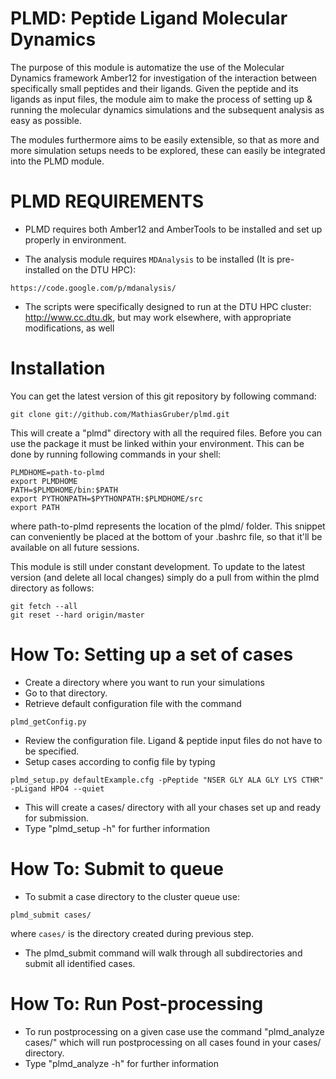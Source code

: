 PLMD: Peptide Ligand Molecular Dynamics
==============

The purpose of this module is automatize the use of the Molecular Dynamics 
framework Amber12 for investigation of the interaction between specifically 
small peptides and their ligands. Given the peptide and its ligands as input 
files, the module aim to make the process of setting up & running the molecular 
dynamics simulations and the subsequent analysis as easy as possible.

The modules furthermore aims to be easily extensible, so that as more and more 
simulation setups needs to be explored, these can easily be integrated into the
PLMD module. 

PLMD REQUIREMENTS
====================

* PLMD requires both Amber12 and AmberTools to be installed and set up properly in 
environment.

* The analysis module requires `MDAnalysis` to be installed (It is pre-installed on the DTU HPC):
```
https://code.google.com/p/mdanalysis/
```

* The scripts were specifically designed to run at the DTU HPC cluster: http://www.cc.dtu.dk, but may work elsewhere, with appropriate modifications, as well


Installation
============================

You can get the latest version of this git repository by following command:

```
git clone git://github.com/MathiasGruber/plmd.git
```

This will create a "plmd" directory with all the required files. Before you can use the package it
must be linked within your environment. This can be done by running following commands in your shell:

```
PLMDHOME=path-to-plmd
export PLMDHOME
PATH=$PLMDHOME/bin:$PATH
export PYTHONPATH=$PYTHONPATH:$PLMDHOME/src
export PATH
```

where path-to-plmd represents the location of the plmd/ folder. This 
snippet can conveniently be placed at the bottom of your .bashrc file, so that
it'll be available on all future sessions.

This module is still under constant development. To update to the latest version (and delete all local changes) simply do a pull from within the plmd directory as follows:

```
git fetch --all
git reset --hard origin/master
``` 

How To: Setting up a set of cases
=============================

* Create a directory where you want to run your simulations
* Go to that directory.
* Retrieve default configuration file with the command 
```
plmd_getConfig.py
```
* Review the configuration file. Ligand & peptide input files do not have to be specified.
* Setup cases according to config file by typing

```
plmd_setup.py defaultExample.cfg -pPeptide "NSER GLY ALA GLY LYS CTHR" -pLigand HPO4 --quiet
```
* This will create a cases/ directory with all your chases set up and ready for submission.
* Type "plmd_setup -h" for further information

How To: Submit to queue
=============================================

* To submit a case directory to the cluster queue use: 
```
plmd_submit cases/
```
where `cases/` is the directory created during previous step.
* The plmd_submit command will walk through all subdirectories and submit all identified cases.

How To: Run Post-processing
===========================

* To run postprocessing on a given case use the command "plmd_analyze cases/" which will run postprocessing on all cases found in your cases/ directory.
* Type "plmd_analyze -h" for further information

